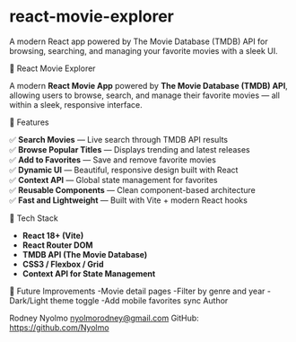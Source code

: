 # react-movie-explorer
A modern React app powered by The Movie Database (TMDB) API for browsing, searching, and managing your favorite movies with a sleek UI.

🎥 React Movie Explorer

A modern **React Movie App** powered by **The Movie Database (TMDB) API**, allowing users to browse, search, and manage their favorite movies — all within a sleek, responsive interface.


🚀 Features

✅ **Search Movies** — Live search through TMDB API results  
✅ **Browse Popular Titles** — Displays trending and latest releases  
✅ **Add to Favorites** — Save and remove favorite movies  
✅ **Dynamic UI** — Beautiful, responsive design built with React  
✅ **Context API** — Global state management for favorites  
✅ **Reusable Components** — Clean component-based architecture  
✅ **Fast and Lightweight** — Built with Vite + modern React hooks  

🧠 Tech Stack

- **React 18+ (Vite)**
- **React Router DOM**
- **TMDB API (The Movie Database)**
- **CSS3 / Flexbox / Grid**
- **Context API for State Management**
 
🧩 Future Improvements
   -Movie detail pages
   -Filter by genre and year
   -Dark/Light theme toggle
   -Add mobile favorites sync
Author

Rodney Nyolmo
nyolmorodney@gmail.com
GitHub: https://github.com/Nyolmo
